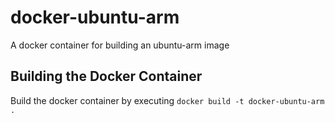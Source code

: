 # docker-ubuntu-arm
A docker container for building an ubuntu-arm image

## Building the Docker Container
Build the docker container by executing
`docker build -t docker-ubuntu-arm .`
